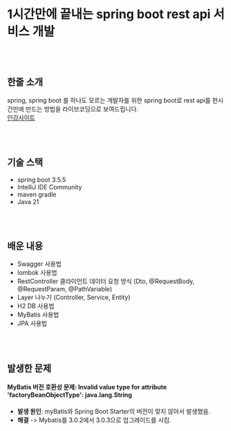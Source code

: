 # 1시간만에 끝내는 spring boot rest api 서비스 개발

<br>
<br>

## 한줄 소개
spring, spring boot 를 하나도 모르는 개발자를 위한 spring boot로 rest api를 한시간만에 만드는 방법을 라이브코딩으로 보여드립니다. <br>
<a href="https://www.inflearn.com/course/1%EC%8B%9C%EA%B0%84%EB%A7%8C%EC%97%90-%EB%81%9D%EB%82%B4%EB%8A%94-springboot-restapi/dashboard">
  인강사이트
</a>

<br>
<br>

## 기술 스택
- spring boot 3.5.5
- IntelliJ IDE Community
- maven gradle
- Java 21

<br>
<br>

## 배운 내용
- Swagger 사용법
- lombok 사용법
- RestController 클라이언트 데이터 요청 방식 (Dto, @RequestBody, @RequestParam, @PathVariable)
- Layer 나누기 (Controller, Service, Entity)
- H2 DB 사용법
- MyBatis 사용법
- JPA 사용법

<br>
<br>

## 발생한 문제
#### MyBatis 버전 호환성 문제: Invalid value type for attribute 'factoryBeanObjectType': java.lang.String <br>
  - **발생 원인**: myBatis와 Spring Boot Starter의 버전이 맞지 않아서 발생했음. <br>
  - **해결** -> Mybatis를 3.0.2에서 3.0.3으로 업그레이드를 시킴.




